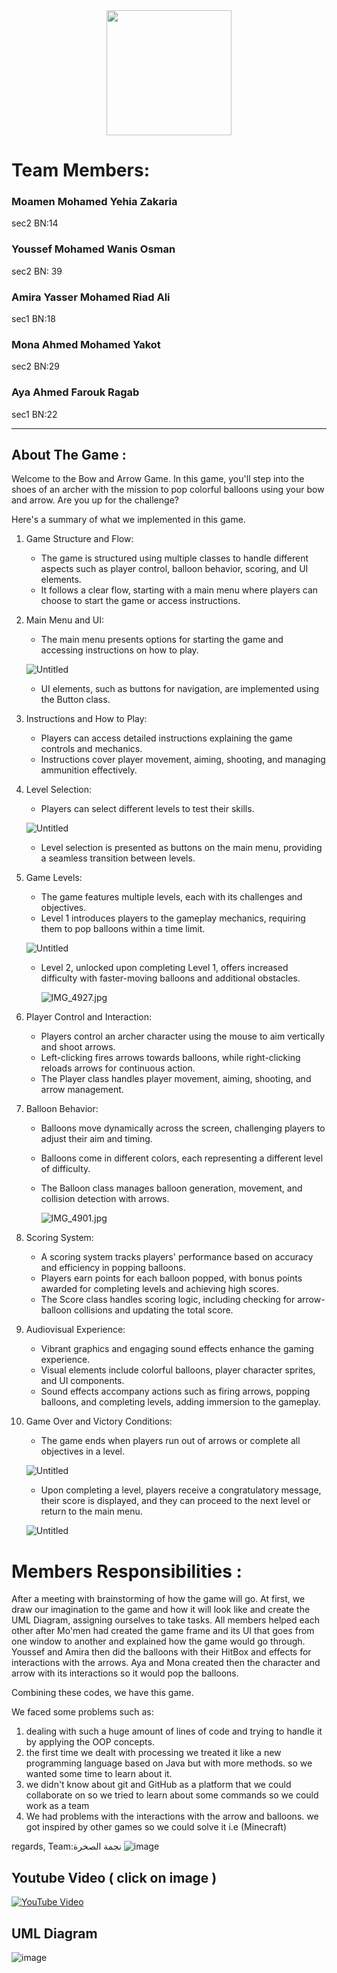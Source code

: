 
<div align="center">
  <a href="https://cat-litter-79d.notion.site/README-69ddbf7069b14d4ea1e752a719429672?pvs=4"><img src="https://img.shields.io/badge/Web_Version-Click_Here-blue.svg" width="200"></a>
</div>




# Team Members:

### Moamen Mohamed Yehia Zakaria                                          

sec2                         BN:14

### Youssef Mohamed Wanis Osman                            

sec2                        BN: 39

### Amira Yasser Mohamed Riad Ali                          

sec1                        BN:18

### Mona Ahmed Mohamed Yakot                                              

sec2                         BN:29

### Aya Ahmed Farouk Ragab                                   

sec1                        BN:22

---

## About The Game :

Welcome to the Bow and Arrow Game. In this game, you'll step into the shoes of an archer with
the mission to pop colorful balloons using your bow and arrow. Are you up for the
challenge?

Here's a summary of what we implemented in this game.

1. Game Structure and Flow:
    - The game is structured using multiple classes to handle different aspects such as player control, balloon behavior, scoring, and UI elements.
    - It follows a clear flow, starting with a main menu where players can choose to start the game or access instructions.
2. Main Menu and UI:
    - The main menu presents options for starting the game and accessing instructions on how to play.
    
    ![Untitled](Untitled%20fac1aab05d314e2a9f0d04b17dc9b392/Untitled.png)
    
    - UI elements, such as buttons for navigation, are implemented using the Button class.
3. Instructions and How to Play:
    - Players can access detailed instructions explaining the game controls and mechanics.
    - Instructions cover player movement, aiming, shooting, and managing ammunition effectively.
4. Level Selection:
    - Players can select different levels to test their skills.
    
    ![Untitled](Untitled%20fac1aab05d314e2a9f0d04b17dc9b392/Untitled%201.png)
    
    - Level selection is presented as buttons on the main menu, providing a seamless transition between levels.
5. Game Levels:
    - The game features multiple levels, each with its challenges and objectives.
    - Level 1 introduces players to the gameplay mechanics, requiring them to pop balloons within a time limit.
    
    ![Untitled](Untitled%20fac1aab05d314e2a9f0d04b17dc9b392/Untitled%202.png)
    
    - Level 2, unlocked upon completing Level 1, offers increased difficulty with faster-moving balloons and additional obstacles.
        
        ![IMG_4927.jpg](Untitled%20fac1aab05d314e2a9f0d04b17dc9b392/IMG_4927.jpg) 
6. Player Control and Interaction:
    - Players control an archer character using the mouse to aim vertically and shoot arrows.
    - Left-clicking fires arrows towards balloons, while right-clicking reloads arrows for continuous action.
    - The Player class handles player movement, aiming, shooting, and arrow management.
7. Balloon Behavior:
    - Balloons move dynamically across the screen, challenging players to adjust their aim and timing.
    - Balloons come in different colors, each representing a different level of difficulty.
    - The Balloon class manages balloon generation, movement, and collision detection with arrows.
        
        ![IMG_4901.jpg](Untitled%20fac1aab05d314e2a9f0d04b17dc9b392/IMG_4901.jpg)
        
8. Scoring System:
    - A scoring system tracks players' performance based on accuracy and efficiency in popping balloons.
    - Players earn points for each balloon popped, with bonus points awarded for completing levels and achieving high scores.
    - The Score class handles scoring logic, including checking for arrow-balloon collisions and updating the total score.
9. Audiovisual Experience:
    - Vibrant graphics and engaging sound effects enhance the gaming experience.
    - Visual elements include colorful balloons, player character sprites, and UI components.
    - Sound effects accompany actions such as firing arrows, popping balloons, and completing levels, adding immersion to the gameplay.
10. Game Over and Victory Conditions:
    - The game ends when players run out of arrows or complete all objectives in a level.
    
    ![Untitled](Untitled%20fac1aab05d314e2a9f0d04b17dc9b392/Untitled%203.png)
    
    - Upon completing a level, players receive a congratulatory message, their score is displayed, and they can proceed to the next level or return to the main menu.
    
    ![Untitled](Untitled%20fac1aab05d314e2a9f0d04b17dc9b392/Untitled%204.png)

#  Members Responsibilities :
After a meeting with brainstorming of how the game will go. At first, we draw our imagination to the game and how it will look like and create the UML Diagram, assigning ourselves to take tasks.
 All members helped each other after Mo'men had created the game frame and its UI that goes from one window to another and explained how the game would go through.
 Youssef and Amira then did the balloons with their HitBox and effects for interactions with the arrows.
Aya and Mona created then the character and arrow  with its interactions so it would pop the balloons.

Combining these codes, we have this game.

We faced some problems such as:
1. dealing with such a huge amount of lines of code and trying to handle it by applying the OOP concepts.
2. the first time we dealt with processing we treated it like a new programming language based on Java but with more methods. so we wanted some time to learn about it.
3. we didn't know about git and GitHub as a platform  that we could collaborate on so we tried to learn about some commands so we could work as a team
4. We had problems with the interactions with the arrow and balloons. we got inspired by other games so we could solve it i.e (Minecraft)
   
regards,
Team:نجمة الصخرة
![image](https://github.com/sbme-tutorials/sbme27-s24-task1-bowandarrow-team-20/assets/148082590/71626206-83f5-4b9d-bbc0-04d28ba8faa9)

## Youtube Video ( click on image )

[![YouTube Video](https://img.youtube.com/vi/BkyCwB-OxrM/0.jpg)](https://www.youtube.com/watch?v=BkyCwB-OxrM)


## UML Diagram
![image](https://github.com/sbme-tutorials/sbme27-s24-task1-bowandarrow-team-20/assets/148863312/cec167b5-d459-4989-85b1-c161239683fe)

